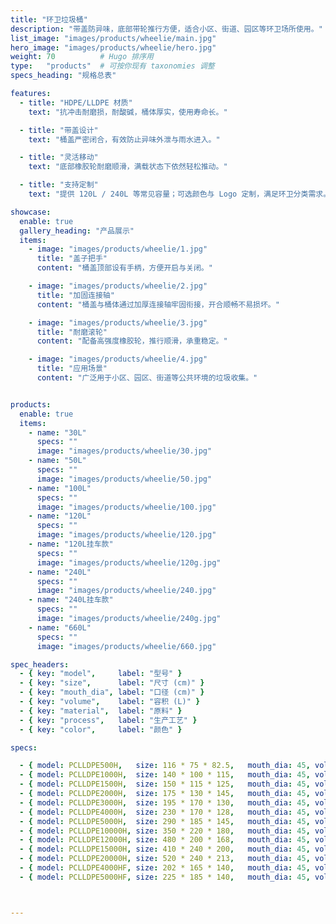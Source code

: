 ```yaml
---
title: "环卫垃圾桶"
description: "带盖防异味，底部带轮推行方便，适合小区、街道、园区等环卫场所使用。"
list_image: "images/products/wheelie/main.jpg"
hero_image: "images/products/wheelie/hero.jpg"
weight: 70          # Hugo 排序用
type:   "products"  # 可按你现有 taxonomies 调整
specs_heading: "规格总表"

features:
  - title: "HDPE/LLDPE 材质"
    text: "抗冲击耐磨损，耐酸碱，桶体厚实，使用寿命长。"

  - title: "带盖设计"
    text: "桶盖严密闭合，有效防止异味外泄与雨水进入。"

  - title: "灵活移动"
    text: "底部橡胶轮耐磨顺滑，满载状态下依然轻松推动。"

  - title: "支持定制"
    text: "提供 120L / 240L 等常见容量；可选颜色与 Logo 定制，满足环卫分类需求。"

showcase:
  enable: true
  gallery_heading: "产品展示"
  items:
    - image: "images/products/wheelie/1.jpg"
      title: "盖子把手"
      content: "桶盖顶部设有手柄，方便开启与关闭。"

    - image: "images/products/wheelie/2.jpg"
      title: "加固连接轴"
      content: "桶盖与桶体通过加厚连接轴牢固衔接，开合顺畅不易损坏。"

    - image: "images/products/wheelie/3.jpg"
      title: "耐磨滚轮"
      content: "配备高强度橡胶轮，推行顺滑，承重稳定。"

    - image: "images/products/wheelie/4.jpg"
      title: "应用场景"
      content: "广泛用于小区、园区、街道等公共环境的垃圾收集。"


products:
  enable: true
  items:
    - name: "30L"
      specs: ""
      image: "images/products/wheelie/30.jpg"
    - name: "50L"
      specs: ""
      image: "images/products/wheelie/50.jpg"
    - name: "100L"
      specs: ""
      image: "images/products/wheelie/100.jpg"
    - name: "120L"
      specs: ""
      image: "images/products/wheelie/120.jpg"
    - name: "120L挂车款"
      specs: ""
      image: "images/products/wheelie/120g.jpg"
    - name: "240L"
      specs: ""
      image: "images/products/wheelie/240.jpg"
    - name: "240L挂车款"
      specs: ""
      image: "images/products/wheelie/240g.jpg"
    - name: "660L"
      specs: ""
      image: "images/products/wheelie/660.jpg"

spec_headers:
  - { key: "model",     label: "型号" }
  - { key: "size",      label: "尺寸 (cm)" }
  - { key: "mouth_dia", label: "口径 (cm)" }
  - { key: "volume",    label: "容积 (L)" }
  - { key: "material",  label: "原料" }
  - { key: "process",   label: "生产工艺" }
  - { key: "color",     label: "颜色" }

specs:

  - { model: PCLLDPE500H,   size: 116 * 75 * 82.5,   mouth_dia: 45, volume: 500,   material: LLDPE, process: 滚塑, color: 白 }
  - { model: PCLLDPE1000H,  size: 140 * 100 * 115,   mouth_dia: 45, volume: 1000,  material: LLDPE, process: 滚塑, color: 白 }
  - { model: PCLLDPE1500H,  size: 150 * 115 * 125,   mouth_dia: 45, volume: 1500,  material: LLDPE, process: 滚塑, color: 白 }
  - { model: PCLLDPE2000H,  size: 175 * 130 * 145,   mouth_dia: 45, volume: 2000,  material: LLDPE, process: 滚塑, color: 白 }
  - { model: PCLLDPE3000H,  size: 195 * 170 * 130,   mouth_dia: 45, volume: 3000,  material: LLDPE, process: 滚塑, color: 白 }
  - { model: PCLLDPE4000H,  size: 230 * 170 * 128,   mouth_dia: 45, volume: 4000,  material: LLDPE, process: 滚塑, color: 白 }
  - { model: PCLLDPE5000H,  size: 290 * 185 * 145,   mouth_dia: 45, volume: 5000,  material: LLDPE, process: 滚塑, color: 白 }
  - { model: PCLLDPE10000H, size: 350 * 220 * 180,   mouth_dia: 45, volume: 10000, material: LLDPE, process: 滚塑, color: 白 }
  - { model: PCLLDPE12000H, size: 480 * 200 * 168,   mouth_dia: 45, volume: 12000, material: LLDPE, process: 滚塑, color: 白 }
  - { model: PCLLDPE15000H, size: 410 * 240 * 200,   mouth_dia: 45, volume: 15000, material: LLDPE, process: 滚塑, color: 白 }
  - { model: PCLLDPE20000H, size: 520 * 240 * 213,   mouth_dia: 45, volume: 20000, material: LLDPE, process: 滚塑, color: 白 }
  - { model: PCLLDPE4000HF, size: 202 * 165 * 140,   mouth_dia: 45, volume: 4000,  material: LLDPE, process: 滚塑, color: 白 }
  - { model: PCLLDPE5000HF, size: 225 * 185 * 140,   mouth_dia: 45, volume: 5000,  material: LLDPE, process: 滚塑, color: 白 }



---
```

